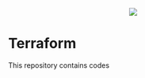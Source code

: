  <p align="center">
  <img src="https://user-images.githubusercontent.com/67653554/144898694-37910e24-38a3-42ca-9e5a-4708ffc5f1ca.png" />
</p>

# Terraform
This repository contains codes 
